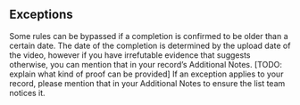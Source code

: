 ## Exceptions

Some rules can be bypassed if a completion is confirmed to be older than a certain date. The date of the completion is determined by the upload date of the video, however if you have irrefutable evidence that suggests otherwise, you can mention that in your record’s Additional Notes. \[TODO: explain what kind of proof can be provided\]
If an exception applies to your record, please mention that in your Additional Notes to ensure the list team notices it.